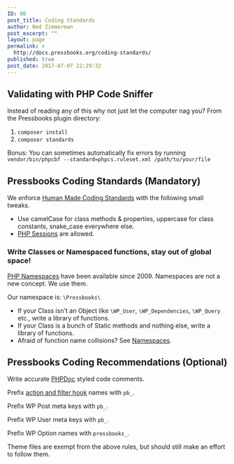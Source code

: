 ```yaml
---
ID: 80
post_title: Coding Standards
author: Ned Zimmerman
post_excerpt: ""
layout: page
permalink: >
  http://docs.pressbooks.org/coding-standards/
published: true
post_date: 2017-07-07 22:29:32
---
```

## Validating with PHP Code Sniffer

Instead of reading any of this why not just let the computer nag you? From the Pressbooks plugin directory:

1.  `composer install`
2.  `composer standards`

Bonus: You can sometimes automatically fix errors by running `vendor/bin/phpcbf --standard=phpcs.ruleset.xml /path/to/your/file`

## Pressbooks Coding Standards (Mandatory)

We enforce [Human Made Coding Standards][1] with the following small tweaks.

*   Use camelCase for class methods & properties, uppercase for class constants, snake_case everywhere else.
*   [PHP Sessions][2] are allowed.

### Write Classes or Namespaced functions, stay out of global space!

[PHP Namespaces][3] have been available since 2009. Namespaces are not a new concept. We use them.

Our namespace is: `\Pressbooks\`

*   If your Class isn't an Object like `\WP_User`, `\WP_Dependencies`, `\WP_Query` etc., write a library of functions.
*   If your Class is a bunch of Static methods and nothing else, write a library of functions.
*   Afraid of function name collisions? See [Namespaces][3]. 

## Pressbooks Coding Recommendations (Optional)

Write accurate [PHPDoc][4] styled code comments.

Prefix [action and filter hook][5] names with `pb_`.

Prefix WP Post meta keys with `pb_`.

Prefix WP User meta keys with `pb_`.

Prefix WP Option names with `pressbooks_`.

Theme files are exempt from the above rules, but should still make an effort to follow them.

 [1]: https://github.com/humanmade/coding-standards
 [2]: http://php.net/manual/en/book.session.php
 [3]: https://secure.php.net/manual/en/language.namespaces.php
 [4]: http://en.wikipedia.org/wiki/PHPDoc
 [5]: https://developer.wordpress.org/plugins/hooks/